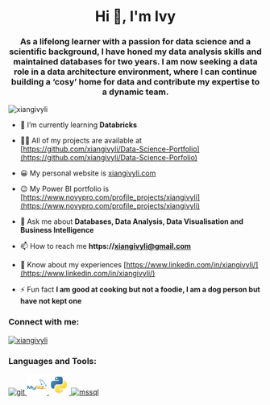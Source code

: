 <h1 align="center">Hi 👋, I'm Ivy</h1>
<h3 align="center">As a lifelong learner with a passion for data science and a scientific background, I have honed my data analysis skills and maintained databases for two years. I am now seeking a data role in a data architecture environment, where I can continue building a ‘cosy’ home for data and contribute my expertise to a dynamic team.</h3>

<p align="left"> <img src="https://komarev.com/ghpvc/?username=xiangivyli&label=Profile%20views&color=0e75b6&style=flat" alt="xiangivyli" /> </p>

- 🌱 I’m currently learning **Databricks**

- 👨‍💻 All of my projects are available at [https://github.com/xiangivyli/Data-Science-Portfolio](https://github.com/xiangivyli/Data-Science-Porfolio)

- 😀 My personal website is [xiangivyli.com](https://www.xiangivyli.com)

- 😉 My Power BI portfolio is [https://www.novypro.com/profile_projects/xiangivyli](https://www.novypro.com/profile_projects/xiangivyli)

- 💬 Ask me about **Databases, Data Analysis, Data Visualisation and Business Intelligence**

- 📫 How to reach me **https://xiangivyli@gmail.com**

- 📄 Know about my experiences [https://www.linkedin.com/in/xiangivyli/](https://www.linkedin.com/in/xiangivyli/)

- ⚡ Fun fact **I am good at cooking but not a foodie, I am a dog person but have not kept one**

<h3 align="left">Connect with me:</h3>
<p align="left">
<a href="https://linkedin.com/in/xiangivyli" target="blank"><img align="center" src="https://raw.githubusercontent.com/rahuldkjain/github-profile-readme-generator/master/src/images/icons/Social/linked-in-alt.svg" alt="xiangivyli" height="30" width="40" /></a>
</p>

<h3 align="left">Languages and Tools:</h3>
<p align="left"> <a href="https://git-scm.com/" target="_blank" rel="noreferrer"> <img src="https://www.vectorlogo.zone/logos/git-scm/git-scm-icon.svg" alt="git" width="40" height="40"/> </a> <a href="https://www.mysql.com/" target="_blank" rel="noreferrer"> <img src="https://raw.githubusercontent.com/devicons/devicon/master/icons/mysql/mysql-original-wordmark.svg" alt="mysql" width="40" height="40"/> </a> <a href="https://www.python.org" target="_blank" rel="noreferrer"> <img src="https://raw.githubusercontent.com/devicons/devicon/master/icons/python/python-original.svg" alt="python" width="40" height="40"/> <a href="https://www.microsoft.com/en-us/sql-server" target="_blank" rel="noreferrer"> <img src="https://www.svgrepo.com/show/303229/microsoft-sql-server-logo.svg" alt="mssql" width="40" height="40"/> </a> </p>
